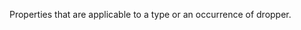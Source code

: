 Properties that are applicable to a type or an occurrence of dropper.

<!-- end of short definition -->


